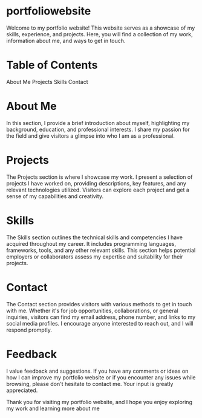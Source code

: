 # portfoliowebsite
Welcome to my portfolio website! This website serves as a showcase of my skills, experience, and projects. Here, you will find a collection of my work, information about me, and ways to get in touch.

# Table of Contents
About Me
Projects
Skills
Contact

# About Me
In this section, I provide a brief introduction about myself, 
highlighting my background, education, and professional interests. 
I share my passion for the field and give visitors a glimpse into who I am as a professional.

# Projects
The Projects section is where I showcase my work. I present a selection of projects I have worked on, 
providing descriptions, key features, and any relevant technologies utilized.
Visitors can explore each project and get a sense of my capabilities and creativity.
# Skills
The Skills section outlines the technical skills and competencies I have acquired throughout my career. 
It includes programming languages, frameworks, tools, and any other relevant skills. 
This section helps potential employers or collaborators assess my expertise and suitability for their projects.

# Contact
The Contact section provides visitors with various
methods to get in touch with me. 
Whether it's for job opportunities, collaborations, or general inquiries, 
visitors can find my email address, phone number, and links to my social media profiles.
I encourage anyone interested to reach out, and I will respond promptly.

# Feedback
I value feedback and suggestions. 
If you have any comments or ideas on how I can improve my portfolio website or 
if you encounter any issues while browsing, please don't hesitate to contact me. Your input is greatly appreciated.

Thank you for visiting my portfolio website, and I hope you enjoy exploring my work and learning more about me
